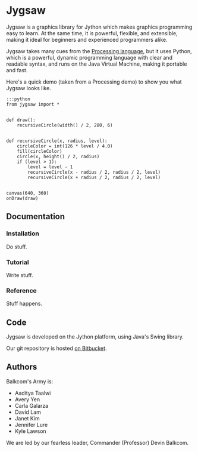 # Jygsaw
Jygsaw is a graphics library for Jython which makes graphics programming easy to learn. At the same time, it is powerful, flexible, and extensible, making it ideal for beginners and experienced programmers alike.

Jygsaw takes many cues from the [Processing language](http://processing.org), but it uses Python, which is a powerful, dynamic programming language with clear and readable syntax, and runs on the Java Virtual Machine, making it portable and fast.

Here's a quick demo (taken from a Processing demo) to show you what Jygsaw looks like.


```
:::python
from jygsaw import *


def draw():
    recursiveCircle(width() / 2, 280, 6)


def recursiveCircle(x, radius, level):
    circleColor = int(126 * level / 4.0)
    fill(circleColor)
    circle(x, height() / 2, radius)
    if (level > 1):
        level = level - 1
        recursiveCircle(x - radius / 2, radius / 2, level)
        recursiveCircle(x + radius / 2, radius / 2, level)


canvas(640, 360)
onDraw(draw)

```

## Documentation

### Installation
Do stuff.
### Tutorial
Write stuff.
### Reference
Stuff happens.

## Code
Jygsaw is developed on the Jython platform, using Java's Swing library.

Our git repository is hosted [on Bitbucket](https://bitbucket.org/haplesshero13/cs98library/).

## Authors
Balkcom's Army is:

* Aaditya Taalwi
* Avery Yen
* Carla Galarza
* David Lam
* Janet Kim
* Jennifer Lure
* Kyle Lawson

We are led by our fearless leader, Commander (Professor) Devin Balkcom.